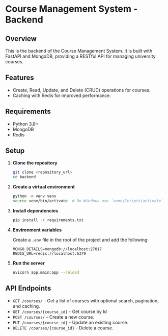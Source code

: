 # Course Management System - Backend

## Overview

This is the backend of the Course Management System. It is built with FastAPI and MongoDB, providing a RESTful API for managing university courses.

## Features

- Create, Read, Update, and Delete (CRUD) operations for courses.
- Caching with Redis for improved performance.

## Requirements

- Python 3.8+
- MongoDB
- Redis

## Setup

1. **Clone the repository**

    ```bash
    git clone <repository_url>
    cd backend
    ```

2. **Create a virtual environment**

    ```bash
    python -m venv venv
    source venv/bin/activate  # On Windows use `venv\Scripts\activate`
    ```

3. **Install dependencies**

    ```bash
    pip install -r requirements.txt
    ```

4. **Environment variables**

    Create a `.env` file in the root of the project and add the following:

    ```env
    MONGO_DETAILS=mongodb://localhost:27017
    REDIS_URL=redis://localhost:6379
    ```

5. **Run the server**

    ```bash
    uvicorn app.main:app --reload
    ```

## API Endpoints

- `GET /courses/` - Get a list of courses with optional search, pagination, and caching.
- `GET /courses/{course_id}` - Get course by Id
- `POST /courses/` - Create a new course.
- `PUT /courses/{course_id}` - Update an existing course.
- `DELETE /courses/{course_id}` - Delete a course.

